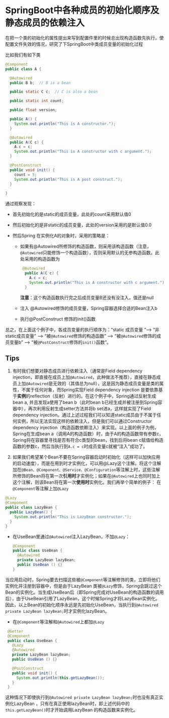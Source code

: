 # SpringBoot中各种成员的初始化顺序及静态成员的依赖注入

在把一个类的初始化的属性提出来写到配置件里的时候总出现构造函数先执行，使配置文件失效的情况，研究了下SpringBoot中类成员变量的初始化过程

比如我们有如下类

```java
@Component
public class A {

  @Autowired
  public B b;  // B is a bean

  public static C c;  // C is also a bean

  public static int count;

  public float version;

  public A() {
    System.out.println("This is A constructor.");
  }

  @Autowired
  public A(C c) {
    A.c = c;
    System.out.println("This is A constructor with c argument.");
  }

  @PostConstruct
  public void init() {
    count = 5;
    System.out.println("This is A post construct.");
  }
  
}
```

通过观察发现：

* 首先初始化的是static的成员变量，此处的count采用默认值0

* 然后初始化的是非static的成员变量，此处的version采用的是默认值0.0

* 然后Spring 在实例化A的对象时，采用的策略是：

  * 如果有@Autowired所修饰的构造函数，则采用该构造函数（注意，`@Autowired`只能修饰一个构造函数），否则采用默认的无参构造函数。此处采用的构造函数为

    ```java
     @Autowired
      public A(C c) {
        A.c = c;
        System.out.println("This is A constructor with c argument.");
      }
    ```

    **注意**：这个构造函数执行完之后成员变量B还没有没注入，值还是null

  * 注入 @Autowired修饰的成员变量，Spring容器选择合适的Bean注入b
  * 执行@PostConstruct 修饰的init()函数

总之，在上面这个例子中，各成员变量的执行顺序为：“static 成员变量 ”--> “非static成员变量” --> “被`@Autowired`修饰的构造函数” --> “被`@Autowired`修饰的成员变量b” --> “被`@PostConstruct`修饰的`init()`函数”。



## Tips

1. 有时我们想要对静态成员进行依赖注入（通常是Field dependency injection，即直接在成员上加`@Autowired`，此种做法不推荐），直接在静态成员上加`@Autowired`是无效的（其值总为null），这是因为静态成员变量是类的属性，不属于任何对象，而Spring实现Field dependency injection 是要依靠基于**实例**的reflection（反射）进行的。在这个例子中，Spring通过反射生成bean a, 并且发现a使用了bean b（此时bean b已经生成并被注册到Spring容器中），再次利用反射生成setter方法并将b set进a，这样就实现了Field dependency injection。通过上述过程我们可以知道static成员由于不属于任何实例，所以无法实现这样的依赖注入，但是我们可以通过Constructor dependency injection（构造函数依赖注入）来实现。以上面的例子为例，Spring在生成bean a（调用A的构造函数）时，由于A的构造函数带有参数c，Spring将在容器里寻找是否有符合c类型的bean，找到后将bean c赋值给构造函数的参数c，然后当执行到`A.c = c`时成员变量c就被“注入”成功了。

2. 如果我们希望某个Bean不要在Spring容器启动时初始化（这样可以加快应用的启动速度），而是在用到时才实例化，可以用@Lazy这个注解。将这个注解加在`@Bean、@Component、@Service、@Configuration`等注解上时，这些注解所修饰的Bean将在第一次**引用时**才实例化；如果在`@Autowired`上也同时加上这个注解，则该Bean将在第一次**使用时**实例化。我们再举个简单的例子：
   在`@Component`等注解上加`@Lazy`

```java
@Lazy
@Component
public class LazyBean {
  public LazyBean() {
    System.out.println("This is LazyBean constructor.");
  }
}
```

- 在UseBean里通过`@Autowired`注入LazyBean，不加`@Lazy`：

  ```java
  @Component
  public class UseBean {
    @Autowired
    private LazyBean lazyBean;
    public UseBean () {}
  }
  ```

当应用启动时，Spring要去扫描这些被`@Component`等注解修饰的类，立即将他们实例化并注册到容器中，但是由于LazyBean 类被`@Lazy`修饰，Spring会跳过这个Bean的实例化。当生成UseBean后（即Spring完成对UseBean的构造函数的调用后），由于UseBean引用了LazyBean，这个时候Spring才将LazyBean实例化。因此，以上Bean的初始化顺序永远是先初始化UseBean，当执行到`@Autowired private LazyBean lazyBean;`时才实例化lazyBean。

- 在`@Component`等注解和`@Autowired`上都加`@Lazy`

```java
 @Getter
 @Component
 public class UseBean {
   @Lazy
   @Autowired
   private LazyBean lazyBean;
   public UseBean () {}

   @PostConstruct
   public void init() {
     System.out.println(this.getLazyBean());
   }
 }
```

这种情况下即使执行到`@Autowired private LazyBean lazyBean;`时也没有真正实例化LazyBean ，只有在真正使用lazyBean时，即上述代码中的`this.getLazyBean()`时才开始调用LazyBean 的构造函数来实例化。



